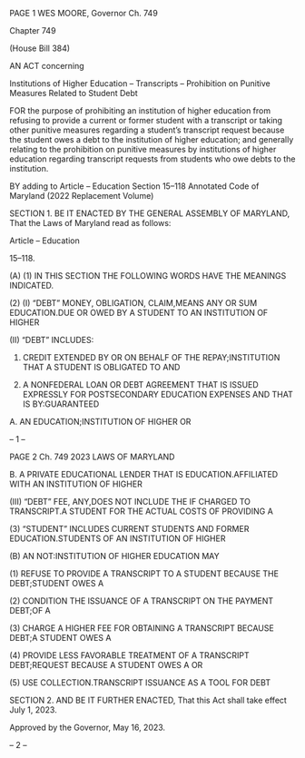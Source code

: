 PAGE 1
WES MOORE, Governor Ch. 749

Chapter 749

(House Bill 384)

AN ACT concerning

Institutions of Higher Education – Transcripts – Prohibition on Punitive
Measures Related to Student Debt

FOR the purpose of prohibiting an institution of higher education from refusing to provide
a current or former student with a transcript or taking other punitive measures
regarding a student’s transcript request because the student owes a debt to the
institution of higher education; and generally relating to the prohibition on punitive
measures by institutions of higher education regarding transcript requests from
students who owe debts to the institution.

BY adding to
Article – Education
Section 15–118
Annotated Code of Maryland
(2022 Replacement Volume)

SECTION 1. BE IT ENACTED BY THE GENERAL ASSEMBLY OF MARYLAND,
That the Laws of Maryland read as follows:

Article – Education

15–118.

(A) (1) IN THIS SECTION THE FOLLOWING WORDS HAVE THE MEANINGS
INDICATED.

(2) (I) “DEBT” MONEY, OBLIGATION, CLAIM,MEANS ANY OR SUM
EDUCATION.DUE OR OWED BY A STUDENT TO AN INSTITUTION OF HIGHER

(II) “DEBT” INCLUDES:

1. CREDIT EXTENDED BY OR ON BEHALF OF THE
REPAY;INSTITUTION THAT A STUDENT IS OBLIGATED TO AND

2. A NONFEDERAL LOAN OR DEBT AGREEMENT THAT IS
ISSUED EXPRESSLY FOR POSTSECONDARY EDUCATION EXPENSES AND THAT IS
BY:GUARANTEED

A. AN EDUCATION;INSTITUTION OF HIGHER OR

– 1 –

PAGE 2
Ch. 749 2023 LAWS OF MARYLAND

B. A PRIVATE EDUCATIONAL LENDER THAT IS
EDUCATION.AFFILIATED WITH AN INSTITUTION OF HIGHER

(III) “DEBT” FEE, ANY,DOES NOT INCLUDE THE IF CHARGED TO
TRANSCRIPT.A STUDENT FOR THE ACTUAL COSTS OF PROVIDING A

(3) “STUDENT” INCLUDES CURRENT STUDENTS AND FORMER
EDUCATION.STUDENTS OF AN INSTITUTION OF HIGHER

(B) AN NOT:INSTITUTION OF HIGHER EDUCATION MAY

(1) REFUSE TO PROVIDE A TRANSCRIPT TO A STUDENT BECAUSE THE
DEBT;STUDENT OWES A

(2) CONDITION THE ISSUANCE OF A TRANSCRIPT ON THE PAYMENT
DEBT;OF A

(3) CHARGE A HIGHER FEE FOR OBTAINING A TRANSCRIPT BECAUSE
DEBT;A STUDENT OWES A

(4) PROVIDE LESS FAVORABLE TREATMENT OF A TRANSCRIPT
DEBT;REQUEST BECAUSE A STUDENT OWES A OR

(5) USE COLLECTION.TRANSCRIPT ISSUANCE AS A TOOL FOR DEBT

SECTION 2. AND BE IT FURTHER ENACTED, That this Act shall take effect July
1, 2023.

Approved by the Governor, May 16, 2023.

– 2 –